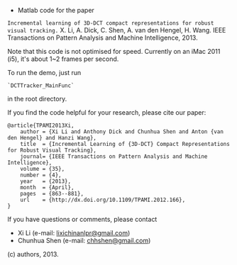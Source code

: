 


- Matlab code for the paper


```Incremental learning of 3D-DCT compact representations for robust visual tracking.```
X. Li, A. Dick, C. Shen, A. van den Hengel, H. Wang.
IEEE Transactions on Pattern Analysis and Machine Intelligence, 2013.

Note that this code is not optimised for speed. Currently on an iMac
2011 (i5), it's about 1~2 frames per second.

To run the demo, just run

    `DCTTracker_MainFunc`

in the root directory.


If you find the code helpful for your research, please cite our paper:

```
@article{TPAMI2013Xi,
    author = {Xi Li and Anthony Dick and Chunhua Shen and Anton {van den Hengel} and Hanzi Wang},
    title  = {Incremental Learning of {3D-DCT} Compact Representations for Robust Visual Tracking},
    journal= {IEEE Transactions on Pattern Analysis and Machine Intelligence},
    volume = {35},
    number = {4},
    year   = {2013},
    month  = {April},
    pages  = {863--881},
    url    = {http://dx.doi.org/10.1109/TPAMI.2012.166},
}
```

If you have questions or comments, please contact

* Xi Li (e-mail: lixichinanlpr@gmail.com)
* Chunhua Shen (e-mail: chhshen@gmail.com)

(c) authors, 2013.


